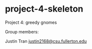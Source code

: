 # project-4-skeleton
Project 4: greedy gnomes

Group members:

Justin Tran justin2168@csu.fullerton.edu
